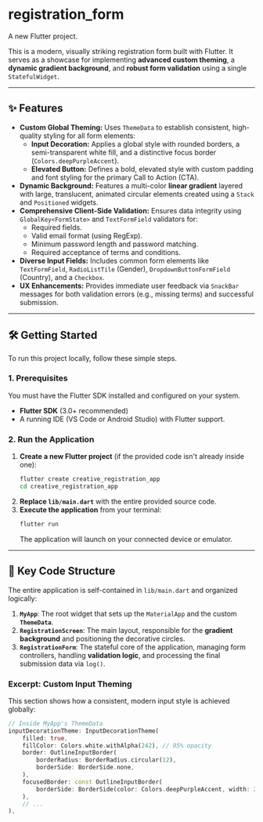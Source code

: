 # registration_form

A new Flutter project.

This is a modern, visually striking registration form built with Flutter. It serves as a showcase for implementing **advanced custom theming**, a **dynamic gradient background**, and **robust form validation** using a single `StatefulWidget`.

---

## ✨ Features

* **Custom Global Theming:** Uses `ThemeData` to establish consistent, high-quality styling for all form elements:
    * **Input Decoration:** Applies a global style with rounded borders, a semi-transparent white fill, and a distinctive focus border (`Colors.deepPurpleAccent`).
    * **Elevated Button:** Defines a bold, elevated style with custom padding and font styling for the primary Call to Action (CTA).
* **Dynamic Background:** Features a multi-color **linear gradient** layered with large, translucent, animated circular elements created using a `Stack` and `Positioned` widgets.
* **Comprehensive Client-Side Validation:** Ensures data integrity using `GlobalKey<FormState>` and `TextFormField` validators for:
    * Required fields.
    * Valid email format (using RegExp).
    * Minimum password length and password matching.
    * Required acceptance of terms and conditions.
* **Diverse Input Fields:** Includes common form elements like `TextFormField`, `RadioListTile` (Gender), `DropdownButtonFormField` (Country), and a `Checkbox`.
* **UX Enhancements:** Provides immediate user feedback via `SnackBar` messages for both validation errors (e.g., missing terms) and successful submission.

---

## 🛠️ Getting Started

To run this project locally, follow these simple steps.

### 1. Prerequisites

You must have the Flutter SDK installed and configured on your system.

* **Flutter SDK** (3.0+ recommended)
* A running IDE (VS Code or Android Studio) with Flutter support.

### 2. Run the Application

1.  **Create a new Flutter project** (if the provided code isn't already inside one):
    ```bash
    flutter create creative_registration_app
    cd creative_registration_app
    ```
2.  **Replace `lib/main.dart`** with the entire provided source code.
3.  **Execute the application** from your terminal:
    ```bash
    flutter run
    ```
    The application will launch on your connected device or emulator.

---

## 📂 Key Code Structure

The entire application is self-contained in `lib/main.dart` and organized logically:

1.  **`MyApp`**: The root widget that sets up the `MaterialApp` and the custom **`ThemeData`**.
2.  **`RegistrationScreen`**: The main layout, responsible for the **gradient background** and positioning the decorative circles.
3.  **`RegistrationForm`**: The stateful core of the application, managing form controllers, handling **validation logic**, and processing the final submission data via `log()`.

### Excerpt: Custom Input Theming

This section shows how a consistent, modern input style is achieved globally:

```dart
// Inside MyApp's ThemeData
inputDecorationTheme: InputDecorationTheme(
    filled: true,
    fillColor: Colors.white.withAlpha(242), // 95% opacity
    border: OutlineInputBorder(
        borderRadius: BorderRadius.circular(12),
        borderSide: BorderSide.none,
    ),
    focusedBorder: const OutlineInputBorder(
        borderSide: BorderSide(color: Colors.deepPurpleAccent, width: 2),
    ),
    // ...
),